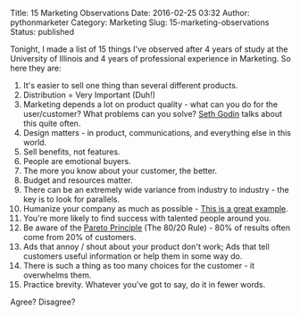 Title: 15 Marketing Observations
Date: 2016-02-25 03:32
Author: pythonmarketer
Category: Marketing
Slug: 15-marketing-observations
Status: published

Tonight, I made a list of 15 things I've observed after 4 years of study at the University of Illinois and 4 years of professional experience in Marketing. So here they are:

1.  It's easier to sell one thing than several different products.
2.  Distribution = Very Important (Duh!)
3.  Marketing depends a lot on product quality - what can you do for the user/customer? What problems can you solve? [Seth Godin](http://sethgodin.typepad.com/seths_blog/2016/02/fit-and-finish.html) talks about this quite often.
4.  Design matters - in product, communications, and everything else in this world.
5.  Sell benefits, not features.
6.  People are emotional buyers.
7.  The more you know about your customer, the better.
8.  Budget and resources matter.
9.  There can be an extremely wide variance from industry to industry - the key is to look for parallels.
10. Humanize your company as much as possible - [This is a great example](http://members.cdbaby.com/shipping-confirmation.aspx).
11. You're more likely to find success with talented people around you.
12. Be aware of the [Pareto Principle](https://en.wikipedia.org/wiki/Pareto_principle) (The 80/20 Rule) - 80% of results often come from 20% of customers.
13. Ads that annoy / shout about your product don't work; Ads that tell customers useful information or help them in some way do.
14. There is such a thing as too many choices for the customer - it overwhelms them.
15. Practice brevity. Whatever you've got to say, do it in fewer words.

Agree? Disagree?
